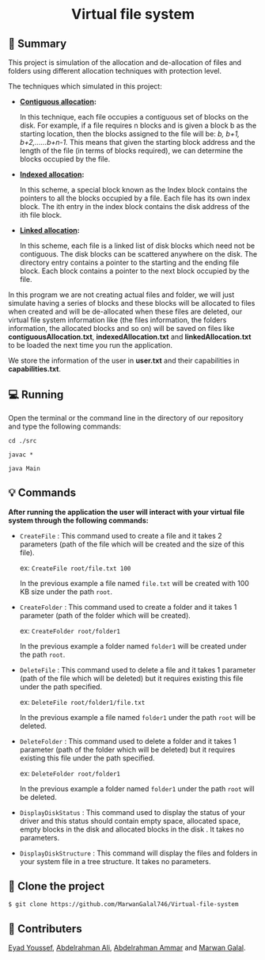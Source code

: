 <div align="center">
  <br>
  <h1>Virtual file system</h1>
</div>


## 📙 Summary

This project is simulation of the allocation and de-allocation of files and folders using different allocation techniques with protection level.

The techniques which simulated in this project:

- **[Contiguous allocation](src/contiguousAllocation.java):**

  In this technique, each file occupies a contiguous set of blocks on the disk. For example, if a file requires n blocks and is given a block b as the starting location, then the blocks assigned to the file will be: *b, b+1, b+2,……b+n-1.* This means that given the starting block address and the length of the file (in terms of blocks required), we can determine the blocks occupied by the file.

  

- **[Indexed allocation](src/indexedAllocation.java):**

  In this scheme, a special block known as the Index block contains the pointers to all the blocks occupied by a file. Each file has its own index block. The ith entry in the index block contains the disk address of the ith file block.

  

- **[Linked allocation](src/indexedAllocation.java):**

  In this scheme, each file is a linked list of disk blocks which need not be contiguous. The disk blocks can be scattered anywhere on the disk.
  The directory entry contains a pointer to the starting and the ending file block. Each block contains a pointer to the next block occupied by the file.

In this program we are not creating actual files and folder, we will just simulate having a series of blocks and these blocks will be allocated to files when created and will be de-allocated when these files are deleted, our virtual file system information like (the files information, the folders information, the allocated blocks and so on) will be saved on files like **contiguousAllocation.txt**, **indexedAllocation.txt** and **linkedAllocation.txt** to be loaded the next time you run the application.



We store the information of the user in **user.txt** and their capabilities in **capabilities.txt**.



## 💻 Running

Open the terminal or the command line in the directory of our repository and type the following commands:

`cd ./src`

`javac *`

`java Main`



## :bulb: Commands 

**After running the application the user will interact with your virtual file system through the following commands:**

 - `CreateFile` :  This command used to create a file and it takes 2 parameters (path of the file which will be created and the size of this file).

    ex: `CreateFile root/file.txt 100`

   In the previous example a file named `file.txt` will be created with 100 KB size under the path `root`.	

   

 - `CreateFolder` :  This command used to create a folder and it takes 1 parameter (path of the folder which will be created).

    ex: `CreateFolder root/folder1`

   In the previous example a folder named `folder1` will be created under the path `root`.

   

-  `DeleteFile` :  This command used to delete a file and it takes 1 parameter (path of the file which will be deleted) but it requires existing this file under the path specified.

    ex: `DeleteFile root/folder1/file.txt`

   In the previous example a file named `folder1` under the path `root` will be deleted.

   

- `DeleteFolder` :  This command used to delete a folder and it takes 1 parameter (path of the folder which will be deleted) but it requires existing this file under the path specified.

   ex: `DeleteFolder root/folder1`

   In the previous example a folder named `folder1` under the path `root` will be deleted.

   

- `DisplayDiskStatus` :  This command used to display the status of your driver and this status should contain empty space, allocated space, empty blocks in the disk and allocated blocks in the disk . It takes no parameters.

    

-  `DisplayDiskStructure` :  This command will display the files and folders in your system file in a tree structure. It takes no parameters.



## :dart: ​Clone the project

`$ git clone https://github.com/MarwanGalal746/Virtual-file-system`



## :busts_in_silhouette:  Contributers

[Eyad Youssef](https://github.com/Eyadzz), [Abdelrahman Ali](https://github.com/abdelrahmanali6), [Abdelrahman Ammar](https://github.com/Abdelrhman-ammar) and [Marwan Galal](https://github.com/MarwanGalal746).
